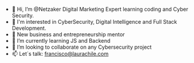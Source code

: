 - 👋 Hi, I’m @Netzaker Digital Marketing Expert learning  coding and Cyber Security. 
- 👀 I'm interested in CyberSecurity, Digital Intelligence and Full Stack Development.
- 📖 New business and entrepreneurship mentor
- 🌱 I’m currently learning JS and Backend
- 💞️ I’m looking to collaborate on any Cybersecurity project
- 📫 Let´s talk: francisco@laurachile.com

<!---
Netzaker/Netzaker is a ✨ special ✨ repository because its `README.md` (this file) appears on your GitHub profile.
You can click the Preview link to take a look at your changes.
--->
